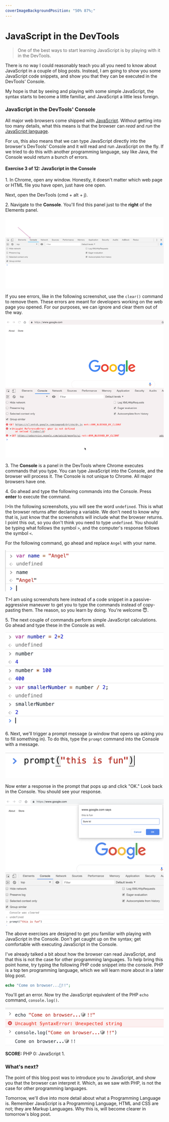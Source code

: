 ```yaml
---
coverImageBackgroundPosition: "50% 87%;"
---
```


# JavaScript in the DevTools

> One of the best ways to start learning JavaScript is by playing with it in the DevTools.

There is no way I could reasonably teach you all you need to know about JavaScript in a couple of blog posts. Instead, I am going to show you some JavaScript code snippets, and show you that they can be executed in the DevTools' Console.

My hope is that by seeing and playing with some simple JavaScript, the syntax starts to become a little familiar, and JavaScript a little less foreign.

### JavaScript in the DevTools' Console

All major web browsers come shipped with [JavaScript](https://www.enable-javascript.com/).  Without getting into too many details, what this means is that the browser can *read* and *run* the [JavaScript language](https://en.wikipedia.org/wiki/JavaScript_engine).  

For us, this also means that we can type JavaScript directly into the browser's DevTools' Console and it will read and run JavaScript on the fly.  If we tried to do this with another programming language, say like Java, the Console would return a bunch of errors.

#### Exercise 3 of 12: JavaScript in the Console
1\. In Chrome, open any window.  Honestly, it doesn't matter which web page or HTML file you have open, just have one open.

Next, open the DevTools (cmd + alt + j).

2\. Navigate to the **Console**.  You'll find this panel just to the **right** of the Elements panel.

![](public/assets/console.png)

If you see errors, like in the following screenshot, use the `clear()` command to remove them. These errors are meant for developers working on the web page you opened.  For our purposes, we can ignore and clear them out of the way.

![](public/assets/cleared.gif)

3\. The **Console** is a panel in the DevTools where Chrome executes commands that you type.  You can type JavaScript into the Console, and the browser will process it. The Console is not unique to Chrome.  All major browsers have one.  

4\. Go ahead and type the following commands into the Console.  Press **enter** to execute the command.  

I>In the following screenshots, you will see the word `undefined`. This is what the browser returns after declaring a variable.  We don't need to know why that is, just know that the screenshots will include what the browser returns.  I point this out, so you don't think you need to type `undefined`.  You should be typing what follows the symbol `>`, and the computer's response follows the symbol `<`. 

For the following command, go ahead and replace `Angel` with your name. 

![](public/assets/console-1.png)

T>I am using screenshots here instead of a code snippet in a passive-aggressive maneuver to get you to type the commands instead of copy-pasting them.  The reason, so you learn by doing. You're welcome 😇.

5\. The next couple of commands perform simple JavaScript calculations.  Go ahead and type these in the Console as well.  

![](public/assets/console-2.png)

6\. Next, we'll trigger a prompt message (a window that opens up asking you to fill something in).  To do this, type the `prompt` command into the Console with a message.

![](public/assets/console-3.png)

Now enter a response in the prompt that pops up and click "OK." Look back in the Console.  You should see your response.

![](public/assets/prompt.png)

The above exercises are designed to get you familiar with playing with JavaScript in the Console.  Don't get caught up on the syntax; get comfortable with executing JavaScript in the Console.

I've already talked a bit about how the browser can read JavaScript, and that this is not the case for other programming languages.  To help bring this point home, try typing the following PHP code snippet into the console.  PHP is a top ten programming language, which we will learn more about in a later blog post.

```php
echo "Come on browser...🎲!!";
```

You'll get an error.  Now try the JavaScript equivalent of the PHP `echo` command, `console.log()`.

![](public/assets/echo.png)

**SCORE:** PHP 0: JavaScript 1.

### What's next?
The point of this blog post was to introduce you to JavaScript, and show you that the browser can interpret it.  Which, as we saw with PHP, is not the case for other programming languages.

Tomorrow, we'll dive into more detail about what a Programming Language is.  Remember JavaScript is a Programming Language, HTML and CSS are not; they are Markup Languages.  Why this is, will become clearer in tomorrow's blog post.

